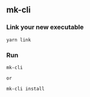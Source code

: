 ## mk-cli

### Link your new executable
```
yarn link
```

### Run
```
mk-cli

or

mk-cli install
```
